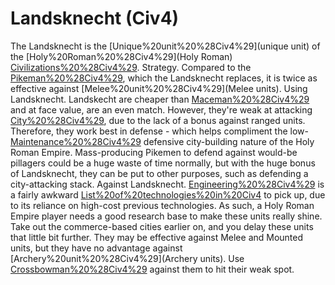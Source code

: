 # Landsknecht (Civ4)

The Landsknecht is the [Unique%20unit%20%28Civ4%29](unique unit) of the [Holy%20Roman%20%28Civ4%29](Holy Roman) [Civilizations%20%28Civ4%29](civilization).
Strategy.
Compared to the [Pikeman%20%28Civ4%29](Pikeman), which the Landsknecht replaces, it is twice as effective against [Melee%20unit%20%28Civ4%29](Melee units).
Using Landsknecht.
Landskecht are cheaper than [Maceman%20%28Civ4%29](Macemen) and at face value, are an even match. However, they're weak at attacking [City%20%28Civ4%29](cities), due to the lack of a bonus against ranged units. Therefore, they work best in defense - which helps compliment the low-[Maintenance%20%28Civ4%29](maintenance) defensive city-building nature of the Holy Roman Empire.
Mass-producing Pikemen to defend against would-be pillagers could be a huge waste of time normally, but with the huge bonus of Landsknecht, they can be put to other purposes, such as defending a city-attacking stack.
Against Landsknecht.
[Engineering%20%28Civ4%29](Engineering) is a fairly awkward [List%20of%20technologies%20in%20Civ4](technology) to pick up, due to its reliance on high-cost previous technologies. As such, a Holy Roman Empire player needs a good research base to make these units really shine. Take out the commerce-based cities earlier on, and you delay these units that little bit further.
They may be effective against Melee and Mounted units, but they have no advantage against [Archery%20unit%20%28Civ4%29](Archery units). Use [Crossbowman%20%28Civ4%29](Crossbowmen) against them to hit their weak spot.